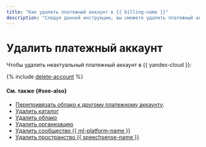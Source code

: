 ```yaml
---
title: "Как удалить платежный аккаунт в {{ billing-name }}"
description: "Следуя данной инструкции, вы сможете удалить платежный аккаунт." 
---
```


# Удалить платежный аккаунт

Чтобы удалить неактуальный платежный аккаунт в {{ yandex-cloud }}:

{% include [delete-account](../../_includes/billing/delete-account.md) %}

#### См. также {#see-also}

* [Перепривязать облако к другому платежному аккаунту](pin-cloud.md).
* [Удалить каталог](../../resource-manager/operations/folder/delete.md)
* [Удалить облако](../../resource-manager/operations/cloud/delete.md)
* [Удалить организацию](../../organization/operations/delete-org.md)
* [Удалить сообщество {{ ml-platform-name }}](../../datasphere/operations/community/delete.md)
* [Удалить пространство {{ speechsense-name }}](../../speechsense/operations/space/delete.md)
